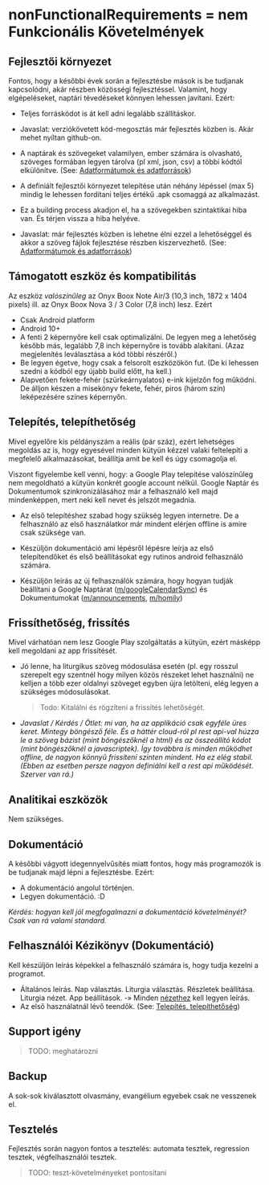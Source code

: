 # nonFunctionalRequirements = nem Funkcionális Követelmények

## Fejlesztői környezet

Fontos, hogy a későbbi évek során a fejlesztésbe mások is be tudjanak kapcsolódni, akár részben közösségi fejlesztéssel. Valamint, hogy elgépeléseket, naptári tévedéseket könnyen lehessen javítani. Ezért:

- Teljes forráskódot is át kell adni legalább szállításkor. 
- Javaslat: verziókövetett kód-megosztás már fejlesztés közben is. Akár mehet nyíltan github-on.



- A naptárak és szövegeket valamilyen, ember számára is olvasható, szöveges formában legyen tárolva (pl xml, json, csv) a többi kódtól elkülönítve. (See: [Adatformátumok és adatforrások](README.md#adatformátumok-és-adatforrások))
- A definiált fejlesztői környezet telepítése után néhány lépéssel (max 5) mindig le lehessen fordítani teljes értékű .apk csomaggá az alkalmazást.
- Ez a building process akadjon el, ha a szövegekben szintaktikai hiba van. És térjen vissza a hiba helyéve.
- Javaslat: már fejlesztés közben is lehetne élni ezzel a lehetőséggel és akkor a szöveg fájlok fejlesztése részben kiszervezhető. (See: [Adatformátumok és adatforrások](README.md#adatformátumok-és-adatforrások))



## Támogatott eszköz és kompatibilitás

Az eszköz *valószínűleg* az Onyx Boox Note Air/3 (10,3 inch, 1872 x 1404 pixels) ill. az Onyx Boox Nova 3 / 3 Color (7,8 inch) lesz. Ezért

- Csak Android platform
- Android 10+
- A fenti 2 képernyőre kell csak optimalizálni. De legyen meg a lehetőség később más, legalább 7,8 inch képernyőre is tovább alakítani. (Azaz megjelenítés leválasztása a kód többi részéről.)
- Be legyen égetve, hogy csak a felsorolt eszközökön fut. (De ki lehessen szedni a kódból egy újabb build előtt, ha kell.)
- Alapvetően fekete-fehér (szürkeárnyalatos) e-ink kijelzőn fog működni. De álljon készen a misekönyv fekete, fehér, piros (három szín) leképezésére színes képernyőn.



## Telepítés, telepíthetőség

Mivel egyelőre kis példányszám a reális (pár száz), ezért lehetséges megoldás az is, hogy egyesével minden kütyün kézzel valaki feltelepíti a megfelelő alkalmazásokat, beállítja amit be kell és úgy csomagolja el. 

Viszont figyelembe kell venni, hogy: a Google Play telepítése valószínűleg nem megoldható a kütyün konkrét google account nélkül. Google Naptár és Dokumentumok szinkronizálásához már a felhasználó kell majd mindenképpen, mert neki kell nevet és jelszót megadnia. 

- Az első telepítéshez szabad hogy szükség legyen internetre. De a felhasználó az első használatkor már mindent elérjen offline is amire csak szüksége van. 

  

- Készüljön dokumentáció ami lépésről lépésre leírja az első telepítendőket és első beállításokat egy rutinos android felhasználó számára.
- Készüljön leírás az új felhasználók számára, hogy hogyan tudják beállítani a Google Naptárat ([m/googleCalendarSync](modules/googleCalendarSync.md)) és Dokumentumokat ([m/announcements](modules/announcements.md), [m/homily](modules/homily.md))



## Frissíthetőség, frissítés

Mivel várhatóan nem lesz Google Play szolgáltatás a kütyün, ezért másképp kell megoldani az app frissítését.

- Jó lenne, ha liturgikus szöveg módosulása esetén (pl. egy rosszul szerepelt egy szentnél hogy milyen közös részeket lehet használni) ne kelljen a több ezer oldalnyi szöveget egyben újra letölteni, elég legyen a szükséges módosulásokat.

  > Todo: Kitalálni és rögzíteni a frissítés lehetőségét.

- *Javaslat / Kérdés / Ötlet: mi van, ha az applikáció csak egyféle üres keret. Mintegy böngésző féle. És a háttér cloud-ról pl rest api-val húzza le a szöveg bázist (mint böngészőknél a html) és az összeállító kódot (mint böngészőknél a javascriptek). Így továbbra is minden működhet offline, de nagyon könnyű frissíteni szinten mindent. Ha ez elég stabil. (Ebben az esetben persze nagyon definiálni kell a rest api működését. Szerver van rá.)*



## Analitikai eszközök

Nem szükséges.



## Dokumentáció

A későbbi vágyott idegennyelvűsítés miatt fontos, hogy más programozók is be tudjanak majd lépni a fejlesztésbe. Ezért:

- A dokumentáció angolul történjen.
- Legyen dokumentáció. :D 

*Kérdés: hogyan kell jól megfogalmazni a dokumentáció követelményét? Csak van rá valami standard.*



## Felhasználói Kézikönyv (Dokumentáció)

Kell készüljön leírás képekkel a felhasználó számára is, hogy tudja kezelni a programot.

- Általános leírás. Nap választás. Liturgia választás. Részletek beállítása. Liturgia nézet. App beállítások. -» Minden [nézethez](README.md#nézetek) kell legyen leírás.
- Az első használatnál lévő teendők. (See: [Telepítés, telepíthetőség](nonFunctionalRequirements.md#telepítés-telepíthetőség))

## Support igény

> TODO: meghatározni

## Backup
A sok-sok kiválasztott olvasmány, evangélium egyebek csak ne vesszenek el.

## Tesztelés
Fejlesztés során nagyon fontos a tesztelés: automata tesztek, regression tesztek, végfelhasználói tesztek. 

> TODO: teszt-követelményeket pontosítani

